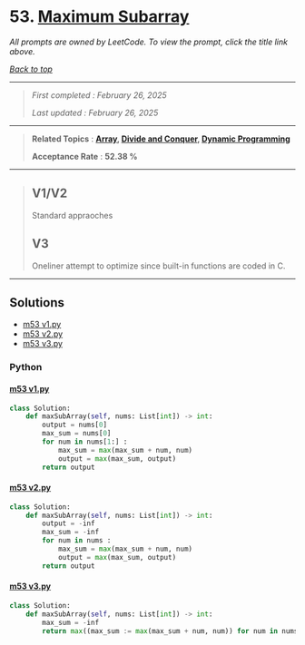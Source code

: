 # 53. [Maximum Subarray](<https://leetcode.com/problems/maximum-subarray>)

*All prompts are owned by LeetCode. To view the prompt, click the title link above.*

*[Back to top](<../README.md>)*

------

> *First completed : February 26, 2025*
>
> *Last updated : February 26, 2025*

------

> **Related Topics** : **[Array](<by_topic/Array.md>), [Divide and Conquer](<by_topic/Divide and Conquer.md>), [Dynamic Programming](<by_topic/Dynamic Programming.md>)**
>
> **Acceptance Rate** : **52.38 %**

------

> ## V1/V2
> 
> Standard appraoches
> 
> ## V3
> 
> Oneliner attempt to optimize since built-in functions are coded in C.
> 

------

## Solutions

- [m53 v1.py](<../my-submissions/m53 v1.py>)
- [m53 v2.py](<../my-submissions/m53 v2.py>)
- [m53 v3.py](<../my-submissions/m53 v3.py>)
### Python
#### [m53 v1.py](<../my-submissions/m53 v1.py>)
```Python
class Solution:
    def maxSubArray(self, nums: List[int]) -> int:
        output = nums[0]
        max_sum = nums[0]
        for num in nums[1:] :
            max_sum = max(max_sum + num, num)
            output = max(max_sum, output)
        return output
```

#### [m53 v2.py](<../my-submissions/m53 v2.py>)
```Python
class Solution:
    def maxSubArray(self, nums: List[int]) -> int:
        output = -inf
        max_sum = -inf
        for num in nums :
            max_sum = max(max_sum + num, num)
            output = max(max_sum, output)
        return output
```

#### [m53 v3.py](<../my-submissions/m53 v3.py>)
```Python
class Solution:
    def maxSubArray(self, nums: List[int]) -> int:
        max_sum = -inf
        return max((max_sum := max(max_sum + num, num)) for num in nums)
```

